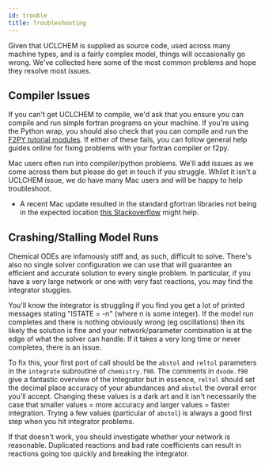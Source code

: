 ```yaml
---
id: trouble
title: Troubleshooting
---
```


Given that UCLCHEM is supplied as source code, used across many machine types, and is a fairly complex model, things will occasionally go wrong. We've collected here some of the most common problems and hope they resolve most issues.

## Compiler Issues
If you can't get UCLCHEM to compile, we'd ask that you ensure you can compile and run simple fortran programs on your machine. If you're using the Python wrap, you should also check that you can compile and run the [F2PY tutorial modules](https://numpy.org/doc/stable/f2py/f2py.getting-started.html). If either of these fails, you can follow general help guides online for fixing problems with your fortran compiler or f2py.

Mac users often run into compiler/python problems. We'll add issues as we come across them but please do get in touch if you struggle. Whilst it isn't a UCLCHEM issue, we do have many Mac users and will be happy to help troubleshoot.
 - A recent Mac update resulted in the standard gfortran libraries not being in the expected location [this Stackoverflow](https://stackoverflow.com/questions/57207357/dyld-library-not-loaded-usr-local-gfortran-lib-libgfortran-3-dylib-reason-im) might help. 


## Crashing/Stalling Model Runs
Chemical ODEs are infamously stiff and, as such, difficult to solve. There's also no single solver configuration we can use that will guarantee an efficient and accurate solution to every single problem. In particular, if you have a very large network or one with very fast reactions, you may find the integrator stuggles. 

You'll know the integrator is struggling if you find you get a lot of printed messages stating "ISTATE = -n" (where n is some integer). If the model run completes and there is nothing obviously wrong (eg oscillations) then its likely the solution is fine and your network/parameter combination is at the edge of what the solver can handle. If it takes a very long time or never completes, there is an issue.

To fix this, your first port of call should be the `abstol` and `reltol` parameters in the `integrate` subroutine of `chemistry.f90`. The comments in `dvode.f90` give a fantastic overview of the integrator but in essence, `reltol` should set the decimal place accuracy of your abundances and `abstol` the overall error you'll accept. Changing these values is a dark art and it isn't necessarily the case that smaller values = more accuracy and larger values = faster integration. Trying a few values (particular of `abstol`) is always a good first step when you hit integrator problems.

If that doesn't work, you should investigate whether your network is reasonable. Duplicated reactions and bad rate coefficients can result in reactions going too quickly and breaking the integrator.